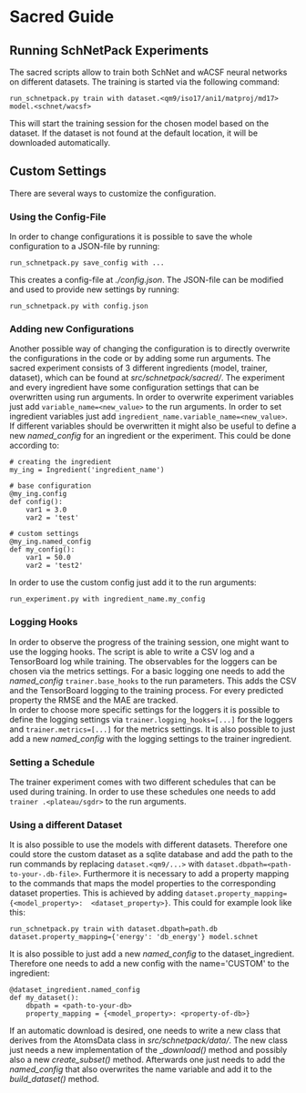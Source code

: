 # Sacred Guide
## Running SchNetPack Experiments

The sacred scripts allow to train both SchNet and wACSF neural networks on 
different datasets. The training is started via the following command:
    
    run_schnetpack.py train with dataset.<qm9/iso17/ani1/matproj/md17> model.<schnet/wacsf>

This will start the training session for the chosen model based on the 
dataset. If the dataset is not found at the default location, it will be 
downloaded automatically.

## Custom Settings

There are several ways to customize the configuration.

### Using the Config-File

In order to change configurations it is possible to save the whole 
configuration to a JSON-file by running:

    run_schnetpack.py save_config with ...
    
This creates a config-file at _./config.json_. The JSON-file can be modified 
and used to provide new settings by running:

    run_schnetpack.py with config.json

### Adding new Configurations

Another possible way of changing the configuration is to directly overwrite 
the configurations in the code or by adding some run arguments.
The sacred experiment consists of 3 different ingredients (model, 
trainer, dataset), which can be found at _src/schnetpack/sacred/_. The experiment 
and every ingredient have some configuration settings that can be overwritten 
using run arguments. In order to overwrite experiment variables just add
`variable_name=<new_value>` to the run arguments. In order to set ingredient 
variables just add `ingredient_name.variable_name=<new_value>`.  
If different variables should be overwritten it might also be useful to 
define a new _named_config_ for an ingredient or the experiment. This could 
be done according to:

   
    
    # creating the ingredient
    my_ing = Ingredient('ingredient_name')
    
    # base configuration
    @my_ing.config
    def config():
        var1 = 3.0
        var2 = 'test'
    
    # custom settings
    @my_ing.named_config
    def my_config():
        var1 = 50.0
        var2 = 'test2'

In order to use the custom config just add it to the run arguments:

    run_experiment.py with ingredient_name.my_config    


### Logging Hooks

In order to observe the progress of the training session, one might want to 
use the logging hooks. The script is able to write a CSV log and a 
TensorBoard log while training. The observables for the loggers can be chosen
 via the metrics settings. For a basic logging one needs to add the 
 _named_config_ `trainer.base_hooks` to the run parameters. This adds the CSV
  and the TensorBoard logging to the training process. For every predicted 
  property the RMSE and the MAE are tracked.  
 In order to choose more specific settings for the loggers it is possible to 
 define the logging settings via `trainer.logging_hooks=[...]` for the 
 loggers and `trainer.metrics=[...]` for the metrics settings. It is also 
 possible to just add a new _named_config_ with the logging settings to the 
 trainer ingredient.
 
 ### Setting a Schedule
 
 The trainer experiment comes with two different schedules that can be used 
 during training. In order to use these schedules one needs to add `trainer
 .<plateau/sgdr>` to the run arguments.
 
 ### Using a different Dataset

It is also possible to use the models with different datasets. Therefore one 
could store the custom dataset as a sqlite database and add the path to the run 
commands by replacing `dataset.<qm9/...>` with `dataset.dbpath=<path-to-your-.db-file>`. 
Furthermore it is necessary to add a property mapping to the commands that 
maps the model properties to the corresponding dataset properties. This is 
achieved by adding `dataset.property_mapping={<model_property>: 
<dataset_property>}`. This could for example look like this:

    run_schnetpack.py train with dataset.dbpath=path.db dataset.property_mapping={'energy': 'db_energy'} model.schnet

It is also possible to just add a new _named_config_ to the 
dataset_ingredient. Therefore one needs to add a new config with the 
name='CUSTOM' to the ingredient:

    @dataset_ingredient.named_config
    def my_dataset():
        dbpath = <path-to-your-db>
        property_mapping = {<model_property>: <property-of-db>}

If an automatic download is desired, one needs to write a new class that 
derives from the AtomsData class in _src/schnetpack/data/_. The new class 
just needs a new implementation of the __download()_ method and possibly also
 a new _create_subset()_ method. Afterwards one just needs to add the 
 _named_config_ that also overwrites the name variable and add it to the 
 _build_dataset()_ method.
